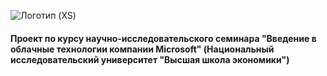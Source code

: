 ![Логотип (XS)](https://user-images.githubusercontent.com/89997389/144844267-a40bd773-90d2-4fb6-88f7-bfef86d30cca.png "Маркетплейс тарифов сотовой связи")
#### Проект по курсу научно-исследовательского семинара "Введение в облачные технологии компании Microsoft" (Национальный исследовательский университет "Высшая школа экономики")
